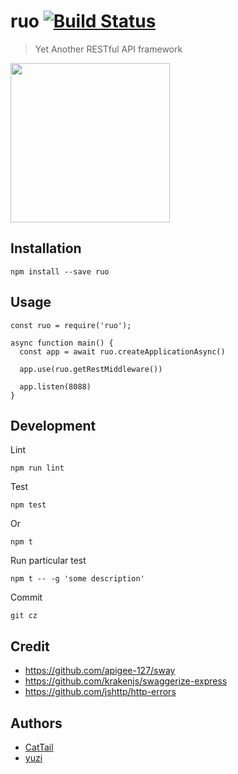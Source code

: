 # ruo [![Build Status](https://travis-ci.org/ruojs/ruo.svg?branch=master)](https://travis-ci.org/ruojs/ruo)
> Yet Another RESTful API framework

<img src="https://dl.dropboxusercontent.com/s/flqj2b2ujf3iaon/ruo.png" width="255px" />

## Installation

    npm install --save ruo

## Usage

    const ruo = require('ruo');

    async function main() {
      const app = await ruo.createApplicationAsync()

      app.use(ruo.getRestMiddleware())

      app.listen(8088)
    }

## Development

Lint

    npm run lint

Test

    npm test

Or

    npm t

Run particular test

    npm t -- -g 'some description'

Commit

    git cz

## Credit

* https://github.com/apigee-127/sway
* https://github.com/krakenjs/swaggerize-express
* https://github.com/jshttp/http-errors

## Authors

* [CatTail](https://github.com/cattail/)
* [yuzi](https://github.com/yuzima)
